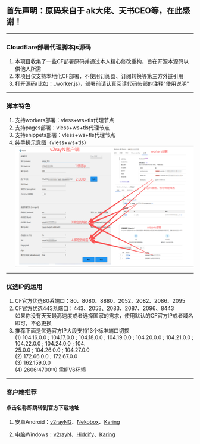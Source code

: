## 首先声明：原码来自于 ak大佬、天书CEO等，在此感谢！
 -------------------------------------------------------------
### Cloudflare部署代理脚本js源码

1. 本项目收集了一些CF部署原码并通过本人精心修改重构，旨在开源本源码以供他人所需
2. 本项目仅支持本地化CF部署，不使用订阅器、订阅转换等第三方外链引用
3. 打开源码(比如：_worker.js)，部署前请认真阅读代码头部的注释"使用说明"
 -------------------------------------------------------------
### 脚本特色
1. 支持workers部署：vless+ws+tls代理节点
2. 支持pages部署：vless+ws+tls代理节点
3. 支持snippets部署：vless+ws+tls代理节点
4. 纯手搓示意图（vless+ws+tls）<br>
   ![这是图片](/image/手搓.png "vless")<br>
 -------------------------------------------------------------
### 优选IP的运用
1. CF官方优选80系端口：80、8080、8880、2052、2082、2086、2095
2. CF官方优选443系端口：443、2053、2083、2087、2096、8443 <br>
   如果你没有天天最高速度或者选择国家的需求，使用默认的CF官方IP或者域名即可，不必更换
3. 推荐下面是优选官方IP大段支持13个标准端口切换 <br>
 (1)  104.16.0.0 ; 104.17.0.0 ; 104.18.0.0 ; 104.19.0.0 ; 104.20.0.0 ; 104.21.0.0 ; 104.22.0.0 ; 104.24.0.0 ; 104.<br>  25.0.0 ; 104.26.0.0 ; 104.27.0.0 <br>
 (2)  172.66.0.0 ; 172.67.0.0 <br>
 (3)  162.159.0.0 <br>
 (4)  2606:4700::0 需IPV6环境
 -------------------------------------------------------------
### 客户端推荐
#### 点击名称即跳转到官方下载地址
1. 安卓Android：[v2rayNG](https://github.com/2dust/v2rayNG/tags)、[Nekobox](https://github.com/starifly/NekoBoxForAndroid/releases)、[Karing](https://github.com/KaringX/karing/tags) <br>

2. 电脑Windows：[v2rayN](https://github.com/2dust/v2rayN/tags)、[Hiddify](https://github.com/hiddify/hiddify-next/tags)、[Karing](https://github.com/KaringX/karing/tags)
